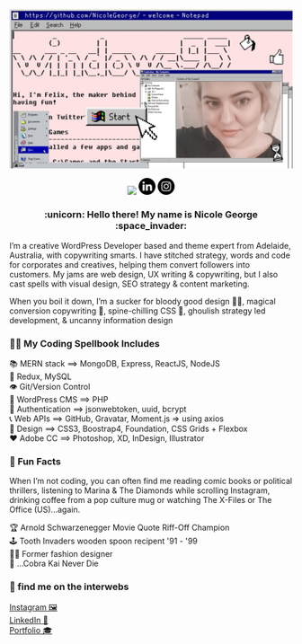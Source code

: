 [![Header Image](https://github.com/NicoleGeorge/NicoleGeorge/blob/main/Github%20Profile%20header.jpg)](https://www.nicolegeorge.com.au/)

<p align="center">
<a href="https://dev.to/nicolegeorge" rel="nofollow"><img height="30" src="https://github.com/stephenajulu/WaylonWalker/raw/main/icon/dev.png?raw=true" style="max-width:100%;" target="_blank"></a> <a href="https://www.linkedin.com/in/nicolemariageorge/" rel="nofollow"><img height="30" src="https://github.com/NicoleGeorge/NicoleGeorge/blob/main/010-linkedin.png?raw=true" style="max-width:100%;" target="_blank"></a> <a href="https://www.instagram.com/nicolegeorge.com.au/" rel="nofollow"><img height="30" src="https://github.com/NicoleGeorge/NicoleGeorge/blob/main/011-instagram.png?raw=true" style="max-width:100%;" target="_blank"></a> 
</p>
<h3 align="center"> :unicorn: Hello there! My name is Nicole George :space_invader: </h3>


I’m a creative WordPress Developer based and theme expert from Adelaide, Australia, with copywriting smarts. I have stitched strategy, words and code for corporates and creatives, helping them convert followers into customers. My jams are web design, UX writing & copywriting, but I also cast spells with visual design, SEO strategy & content marketing.

When you boil it down, I’m a sucker for bloody good design :vampire_woman:, magical conversion copywriting :robot:, spine-chilling CSS :ghost:, ghoulish strategy led development, & uncanny information design


### :mage_woman: My Coding Spellbook Includes

📚 MERN stack ==> MongoDB, Express, ReactJS, NodeJS <br/>
🔮 Redux, MySQL </br>
👁️ Git/Version Control </br>
🦾 WordPress CMS ==> PHP <br/>
🔐 Authentication ==> jsonwebtoken, uuid, bcrypt <br/>
📞 Web APIs ==> GitHub, Gravatar, Moment.js => using axios <br/>
🎨 Design ==> CSS3, Boostrap4, Foundation, CSS Grids + Flexbox <br/>
♥️ Adobe CC ==> Photoshop, XD, InDesign, Illustrator <br/>

### 🎃 Fun Facts

When I’m not coding, you can often find me reading comic books or political thrillers, listening to Marina & The Diamonds while scrolling Instagram, drinking coffee from a pop culture mug or watching The X-Files or The Office (US)...again.

🏆 Arnold Schwarzenegger Movie Quote Riff-Off Champion <br/>
🕹️ Tooth Invaders wooden spoon recipent '91 - '99 <br/>
🧵👗 Former fashion designer <br/>
🥋 ...Cobra Kai Never Die

### 💾 find me on the interwebs

[Instagram 🖼️](https://www.instagram.com/nicolegeorge.com.au/) <br/>
[LinkedIn 📠](https://www.linkedin.com/in/nicolemariageorge/) <br/>
[Portfolio 🎓](https://nicolegeorge.github.io/my-portfolio/index.html) <br/>


